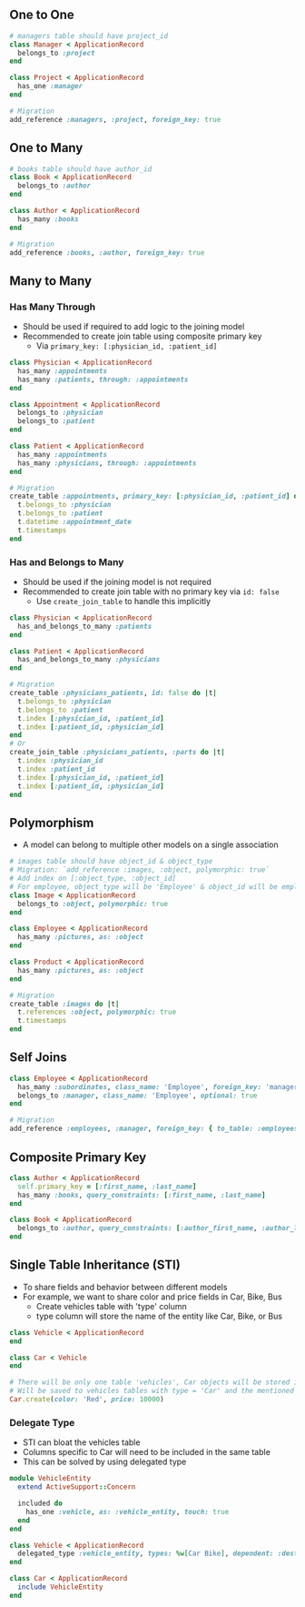 ## One to One
```rb
# managers table should have project_id
class Manager < ApplicationRecord
  belongs_to :project
end

class Project < ApplicationRecord
  has_one :manager
end

# Migration
add_reference :managers, :project, foreign_key: true
```

## One to Many
```rb
# books table should have author_id
class Book < ApplicationRecord
  belongs_to :author
end

class Author < ApplicationRecord
  has_many :books
end

# Migration
add_reference :books, :author, foreign_key: true
```

## Many to Many
### Has Many Through
- Should be used if required to add logic to the joining model
- Recommended to create join table using composite primary key
  - Via `primary_key: [:physician_id, :patient_id]`

```rb
class Physician < ApplicationRecord
  has_many :appointments
  has_many :patients, through: :appointments
end

class Appointment < ApplicationRecord
  belongs_to :physician
  belongs_to :patient
end

class Patient < ApplicationRecord
  has_many :appointments
  has_many :physicians, through: :appointments
end

# Migration
create_table :appointments, primary_key: [:physician_id, :patient_id] do |t|
  t.belongs_to :physician
  t.belongs_to :patient
  t.datetime :appointment_date
  t.timestamps
end
```

### Has and Belongs to Many
- Should be used if the joining model is not required
- Recommended to create join table with no primary key via `id: false`
  - Use `create_join_table` to handle this implicitly

```rb
class Physician < ApplicationRecord
  has_and_belongs_to_many :patients
end

class Patient < ApplicationRecord
  has_and_belongs_to_many :physicians
end

# Migration
create_table :physicians_patients, id: false do |t|
  t.belongs_to :physician
  t.belongs_to :patient
  t.index [:physician_id, :patient_id]
  t.index [:patient_id, :physician_id]
end
# Or
create_join_table :physicians_patients, :parts do |t|
  t.index :physician_id
  t.index :patient_id
  t.index [:physician_id, :patient_id]
  t.index [:patient_id, :physician_id]
end
```

## Polymorphism
- A model can belong to multiple other models on a single association

```rb
# images table should have object_id & object_type
# Migration: `add_reference :images, :object, polymorphic: true`
# Add index on [:object_type, :object_id]
# For employee, object_type will be 'Employee' & object_id will be employee.id
class Image < ApplicationRecord
  belongs_to :object, polymorphic: true
end

class Employee < ApplicationRecord
  has_many :pictures, as: :object
end

class Product < ApplicationRecord
  has_many :pictures, as: :object
end

# Migration
create_table :images do |t|
  t.references :object, polymorphic: true
  t.timestamps
end
```

## Self Joins
```rb
class Employee < ApplicationRecord
  has_many :subordinates, class_name: 'Employee', foreign_key: 'manager_id'
  belongs_to :manager, class_name: 'Employee', optional: true
end

# Migration
add_reference :employees, :manager, foreign_key: { to_table: :employees }
```

## Composite Primary Key
```rb
class Author < ApplicationRecord
  self.primary_key = [:first_name, :last_name]
  has_many :books, query_constraints: [:first_name, :last_name]
end

class Book < ApplicationRecord
  belongs_to :author, query_constraints: [:author_first_name, :author_last_name]
end
```

## Single Table Inheritance (STI)
- To share fields and behavior between different models
- For example, we want to share color and price fields in Car, Bike, Bus
  - Create vehicles table with 'type' column
  - type column will store the name of the entity like Car, Bike, or Bus

```rb
class Vehicle < ApplicationRecord
end

class Car < Vehicle
end

# There will be only one table 'vehicles', Car objects will be stored in the same
# Will be saved to vehicles tables with type = 'Car' and the mentioned details
Car.create(color: 'Red', price: 10000)
```

### Delegate Type
- STI can bloat the vehicles table
- Columns specific to Car will need to be included in the same table
- This can be solved by using delegated type

```rb
module VehicleEntity
  extend ActiveSupport::Concern

  included do
    has_one :vehicle, as: :vehicle_entity, touch: true
  end
end

class Vehicle < ApplicationRecord
  delegated_type :vehicle_entity, types: %w[Car Bike], dependent: :destroy
end

class Car < ApplicationRecord
  include VehicleEntity
end
```
